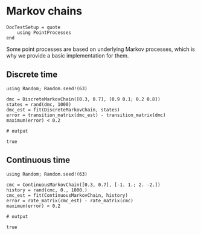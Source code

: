 # Markov chains

```@meta
DocTestSetup = quote
    using PointProcesses
end
```

Some point processes are based on underlying Markov processes, which is why we provide a basic implementation for them.

## Discrete time

```jldoctest
using Random; Random.seed!(63)

dmc = DiscreteMarkovChain([0.3, 0.7], [0.9 0.1; 0.2 0.8])
states = rand(dmc, 1000)
dmc_est = fit(DiscreteMarkovChain, states)
error = transition_matrix(dmc_est) - transition_matrix(dmc)
maximum(error) < 0.2

# output

true
```

## Continuous time

```jldoctest
using Random; Random.seed!(63)

cmc = ContinuousMarkovChain([0.3, 0.7], [-1. 1.; 2. -2.])
history = rand(cmc, 0., 1000.)
cmc_est = fit(ContinuousMarkovChain, history)
error = rate_matrix(cmc_est) - rate_matrix(cmc)
maximum(error) < 0.2

# output

true
```